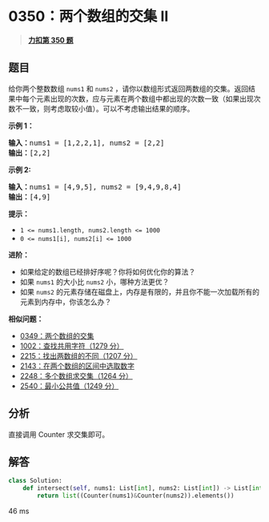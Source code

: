 # 0350：两个数组的交集 II


> <u>**[力扣第 350 题](https://leetcode.cn/problems/intersection-of-two-arrays-ii/)**</u>

## 题目

<p>给你两个整数数组 <code>nums1</code> 和 <code>nums2</code> ，请你以数组形式返回两数组的交集。返回结果中每个元素出现的次数，应与元素在两个数组中都出现的次数一致（如果出现次数不一致，则考虑取较小值）。可以不考虑输出结果的顺序。</p>



<p><strong>示例 1：</strong></p>

<pre>
<strong>输入：</strong>nums1 = [1,2,2,1], nums2 = [2,2]
<strong>输出：</strong>[2,2]
</pre>

<p><strong>示例 2:</strong></p>

<pre>
<strong>输入：</strong>nums1 = [4,9,5], nums2 = [9,4,9,8,4]
<strong>输出：</strong>[4,9]</pre>



<p><strong>提示：</strong></p>

<ul>
<li><code>1 &lt;= nums1.length, nums2.length &lt;= 1000</code></li>
<li><code>0 &lt;= nums1[i], nums2[i] &lt;= 1000</code></li>
</ul>



<p><strong><strong>进阶</strong>：</strong></p>

<ul>
<li>如果给定的数组已经排好序呢？你将如何优化你的算法？</li>
<li>如果 <code>nums1</code><em> </em>的大小比 <code>nums2</code> 小，哪种方法更优？</li>
<li>如果 <code>nums2</code><em> </em>的元素存储在磁盘上，内存是有限的，并且你不能一次加载所有的元素到内存中，你该怎么办？</li>
</ul>


**相似问题：**
- [0349：两个数组的交集](/leetcode/0349)
- [1002：查找共用字符（1279 分）](/leetcode/1002)
- [2215：找出两数组的不同（1207 分）](/leetcode/2215)
- [2143：在两个数组的区间中选取数字](/leetcode/2143)
- [2248：多个数组求交集（1264 分）](/leetcode/2248)
- [2540：最小公共值（1249 分）](/leetcode/2540)


## 分析

直接调用 Counter 求交集即可。

## 解答

```python
class Solution:
    def intersect(self, nums1: List[int], nums2: List[int]) -> List[int]:
        return list((Counter(nums1)&Counter(nums2)).elements())
```
46 ms

